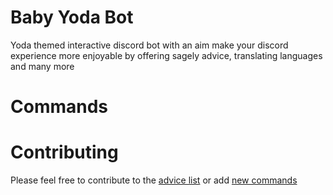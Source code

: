 # Baby Yoda Bot

Yoda themed interactive discord bot with an aim make your discord experience more enjoyable by offering sagely advice, translating languages and many more

# Commands



# Contributing

Please feel free to contribute to the [advice list](https://github.com/arinze19/baby-yoda-bot/blob/main/assets/data.json) or add [new commands](https://github.com/arinze19/baby-yoda-bot/tree/main/commands)
